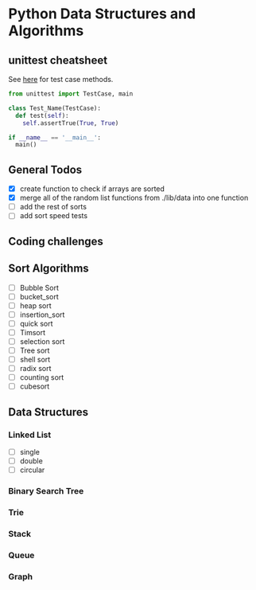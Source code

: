 # Python Data Structures and Algorithms 

## unittest cheatsheet

See [here](https://docs.python.org/3/library/unittest.html#test-cases) for test case methods.

```python
from unittest import TestCase, main

class Test_Name(TestCase):
  def test(self):
    self.assertTrue(True, True)

if __name__ == '__main__':
  main()
```
	
	

## General Todos

* [x] create function to check if arrays are sorted
* [x] merge all of the random list functions from ./lib/data into one function
* [ ] add the rest of sorts 
* [ ] add sort speed tests

## Coding challenges

## Sort Algorithms

* [ ] Bubble Sort
* [ ] bucket_sort
* [ ] heap sort
* [ ] insertion_sort
* [ ] quick sort
* [ ] Timsort
* [ ] selection sort
* [ ] Tree sort
* [ ] shell sort
* [ ] radix sort
* [ ] counting sort
* [ ] cubesort

## Data Structures

### Linked List

* [ ] single
* [ ] double
* [ ] circular

### Binary Search Tree

### Trie

### Stack

### Queue

### Graph